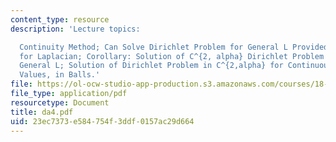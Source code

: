 ```yaml
---
content_type: resource
description: 'Lecture topics:

  Continuity Method; Can Solve Dirichlet Problem for General L Provided can Solve
  for Laplacian; Corollary: Solution of C^{2, alpha} Dirichlet Problem in Balls for
  General L; Solution of Dirichlet Problem in C^{2,alpha} for Continuous Boundary
  Values, in Balls.'
file: https://ol-ocw-studio-app-production.s3.amazonaws.com/courses/18-156-differential-analysis-spring-2004/23ec7373e584754f3ddf0157ac29d664_da4.pdf
file_type: application/pdf
resourcetype: Document
title: da4.pdf
uid: 23ec7373-e584-754f-3ddf-0157ac29d664
---
```

